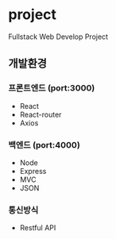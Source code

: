 # project
Fullstack Web Develop Project

## 개발환경

### 프론트엔드 (port:3000)
- React
- React-router
- Axios

### 백엔드 (port:4000)
- Node
- Express
- MVC 
- JSON

### 통신방식
- Restful API